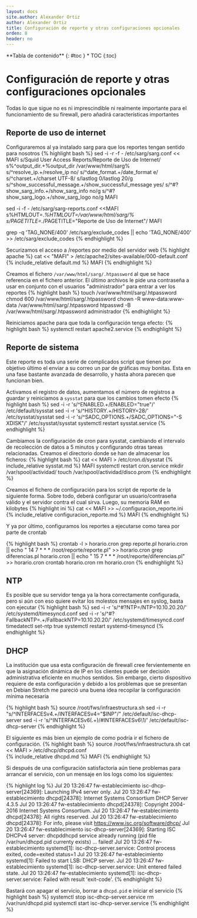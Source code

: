 ```yaml
---
layout: docs
site.author: Alexander Ortiz
author: Alexander Ortiz
title: Configuración de reporte y otras configuraciones opcionales
orden: 8
header: no
---
```


<div class="panel radius" markdown="1">
**Tabla de contenido**
{: #toc }
*  TOC
{:toc}
</div>

# Configuración de reporte y otras configuraciones opcionales
Todas lo que sigue no es ni imprescindible ni realmente importante para el funcionamiento de su firewall, pero añadirá características importantes

## Reporte de uso de internet
Configuraremos al ya instalado sarg para que los reportes tengan sentido para nosotros
{% highlight bash %}
sed -i -r -f - /etc/sarg/sarg.conf << MAFI
s/Squid User Access Reports/Reporte de Uso de Internet/
s%^output_dir.+%output_dir /var/www/html/sarg%
s/^resolve_ip.+/resolve_ip no/
s/^date_format.+/date_format e/
s/^charset.+/charset UTF-8/
s/lastlog 0/lastlog 20/g
s/^show_successful_message.+/show_successful_message yes/
s/^\#?show_sarg_info.+/show_sarg_info no/g
s/^\#?show_sarg_logo.+/show_sarg_logo no/g
MAFI

sed -i -f - /etc/sarg/sarg-reports.conf <<MAFI
s%HTMLOUT\=.*%HTMLOUT\=/var/www/html/sarg/%
s/PAGETITLE\=.*/PAGETITLE="Reporte de Uso de Internet"/
MAFI

grep -q 'TAG_NONE/400' /etc/sarg/exclude_codes || echo 'TAG_NONE/400' >> /etc/sarg/exclude_codes
{% endhighlight %}

Securizamos el acceso a /reportes por medio del servidor web
{% highlight apache %}
cat << "MAFI" > /etc/apache2/sites-available/000-default.conf 
{% include_relative default.md %}
MAFI
{% endhighlight %}

Creamos el fichero `/var/www/html/sarg/.htpassword` al que se hace referencia en el fichero anterior. El último archivos le pide una contraseña a usar en conjunto con el usuarios "administrador" para entrar a ver los reportes
{% highlight bash %}
touch /var/www/html/sarg/.htpassword 
chmod 600 /var/www/html/sarg/.htpassword 
chown -R www-data:www-data /var/www/html/sarg/.htpassword 
htpasswd -B /var/www/html/sarg/.htpassword administrador
{% endhighlight %}

Reiniciamos apache para que toda la configuración tenga efecto:
{% highlight bash %}
systemctl restart apache2.service
{% endhighlight %}

## Reporte de sistema
Este reporte es toda una serie de complicados script que tienen por objetivo último el enviar a su correo un par de gráficas muy bonitas. Esta en una fase bastante avanzada de desarrollo, y hasta ahora parecen que funcionan bien. 

Activamos el registro de datos, aumentamos el número de registros a guardar y reiniciamos a `sysstat` para que los cambios tomen efecto
{% highlight bash %}
sed -i -r 's/^ENABLED.+/ENABLED="true"/' /etc/default/sysstat
sed -i -r 's/^HISTORY.+/HISTORY=28/' /etc/sysstat/sysstat
sed -i -r 's/^SADC_OPTIONS.+/SADC_OPTIONS="-S XDISK"/' /etc/sysstat/sysstat
systemctl restart sysstat.service
{% endhighlight %}

Cambiamos la configuración de cron para sysstat, cambiando el intervalo de recolección de datos a 5 minutos y configurando otras tareas relacionadas. Creamos el directorio donde se han de almacenar los ficheros:
{% highlight bash %}
cat << MAFI > /etc/cron.d/sysstat
{% include_relative sysstat.md %}
MAFI
systemctl restart cron.service
mkdir /var/spool/actividad/
touch /var/spool/actividad/disco.prom
{% endhighlight %}

Creamos el fichero de configuración para los script de reporte de la siguiente forma. Sobre todo, deberá configurar un usuario/contraseña válido y el servidor contra el cual sirva. Luego, su memoria RAM en kilobytes
{% highlight ini %}
cat << MAFI >> ~/.configuracion_reporte.ini
{% include_relative configuracion_reporte.md %}
MAFI
{% endhighlight %}

Y ya por último, configuramos los reportes a ejecutarse como tarea por parte de crontab

{% highlight bash %}
crontab -l > horario.cron
grep reporte.pl horario.cron || echo " 14 7  * * * /root/reporte/reporte.pl"  >> horario.cron
grep diferencias.pl horario.cron || echo " 15 7  * * * /root/reporte/diferencias.pl"  >> horario.cron
crontab horario.cron 
rm horario.cron
{% endhighlight %}

## NTP
Es posible que su servidor tenga ya la hora correctamente configurada, pero si aún con eso quiere evitar los molestos mensajes en syslog, basta con ejecutar
{% highlight bash %}
sed -i -r 's/^#?NTP=/NTP=10.10.20.20/' /etc/systemd/timesyncd.conf
sed -i -r 's/^#?FallbackNTP=.+/FallbackNTP=10.10.20.20/' /etc/systemd/timesyncd.conf
timedatectl set-ntp true
systemctl restart systemd-timesyncd
{% endhighlight %}

## DHCP
La institución que usa esta configuración de firewall cree fervientemente en que la asignación dinámica de IP en los clientes puede ser decisión administrativa eficiente en muchos sentidos. Sin embargo, cierto dispositivo requiere de esta configuración y debido a los problemas que se presentan en Debian Stretch me pareció una buena idea recopilar la configuración mínima necesaria

{% highlight bash %}
source /root/fws/infraestructura.sh
sed -i -r "s/^INTERFACESv4.+/INTERFACESv4=\"$INP\"/" /etc/default/isc-dhcp-server
sed -i -r 's/^INTERFACESv6(.+)/#INTERFACESv6\1/' /etc/default/isc-dhcp-server
{% endhighlight %}

El siguiente es más bien un ejemplo de como podría ir el fichero de configuración. 
{% highlight bash %}
source /root/fws/infraestructura.sh
cat << MAFI > /etc/dhcp/dhcpd.conf  
{% include_relative dhcpd.md %}
MAFI
{% endhighlight %}

Si después de una configuración satisfactoria aún tiene problemas para arrancar el servicio, con un mensaje en los logs como los siguientes:

{% highlight log %}
Jul 20 13:26:47 fw-establecimiento isc-dhcp-server[24369]: Launching IPv4 server only.
Jul 20 13:26:47 fw-establecimiento dhcpd[24378]: Internet Systems Consortium DHCP Server 4.3.5
Jul 20 13:26:47 fw-establecimiento dhcpd[24378]: Copyright 2004-2016 Internet Systems Consortium.
Jul 20 13:26:47 fw-establecimiento dhcpd[24378]: All rights reserved.
Jul 20 13:26:47 fw-establecimiento dhcpd[24378]: For info, please visit https://www.isc.org/software/dhcp/
Jul 20 13:26:47 fw-establecimiento isc-dhcp-server[24369]: Starting ISC DHCPv4 server: dhcpddhcpd service already running (pid file /var/run/dhcpd.pid currenty exists) ... failed!
Jul 20 13:26:47 fw-establecimiento systemd[1]: isc-dhcp-server.service: Control process exited, code=exited status=1
Jul 20 13:26:47 fw-establecimiento systemd[1]: Failed to start LSB: DHCP server.
Jul 20 13:26:47 fw-establecimiento systemd[1]: isc-dhcp-server.service: Unit entered failed state.
Jul 20 13:26:47 fw-establecimiento systemd[1]: isc-dhcp-server.service: Failed with result 'exit-code'.
{% endhighlight %}

Bastará con apagar el servicio, borrar a `dhcpd.pid` e iniciar el servicio
{% highlight bash %}
systemctl stop isc-dhcp-server.service
rm /var/run/dhcpd.pid
systemctl start isc-dhcp-server.service
{% endhighlight %}

